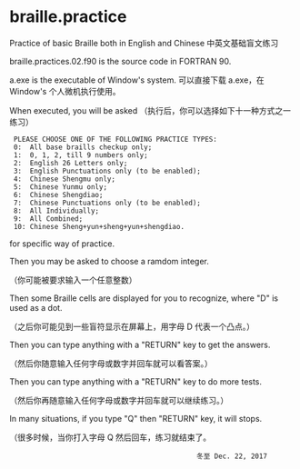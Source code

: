 # braille.practice
Practice of basic Braille both in English and Chinese
中英文基础盲文练习

braille.practices.02.f90 is the source code in FORTRAN 90. 

a.exe is the executable of Window's system.
可以直接下载 a.exe，在 Window's 个人微机执行使用。

When executed, you will be asked 
（执行后，你可以选择如下十一种方式之一练习）

     PLEASE CHOOSE ONE OF THE FOLLOWING PRACTICE TYPES:     
     0:  All base braills checkup only;    
     1:  0, 1, 2, till 9 numbers only;     
     2:  English 26 Letters only;    
     3:  English Punctuations only (to be enabled);
     4:  Chinese Shengmu only;
     5:  Chinese Yunmu only;
     6:  Chinese Shengdiao;
     7:  Chinese Punctuations only (to be enabled);
     8:  All Individually;
     9:  All Combined;
     10: Chinese Sheng+yun+sheng+yun+shengdiao.
     
for specific way of practice. 

Then you may be asked to choose a ramdom integer.

（你可能被要求输入一个任意整数） 

Then some Braille cells are displayed for you to recognize, 
                        where "D" is used as a dot. 
                        
（之后你可能见到一些盲符显示在屏幕上，用字母 D 代表一个凸点。）

Then you can type anything with a "RETURN" key to get the answers.

（然后你随意输入任何字母或数字并回车就可以看答案。）

Then you can type anything with a "RETURN" key to do more tests.

（然后你再随意输入任何字母或数字并回车就可以继续练习。）

In many situations, if you type "Q" then "RETURN" key, it will stops.

（很多时候，当你打入字母 Q 然后回车，练习就结束了。



                                                  冬至 Dec. 22, 2017
